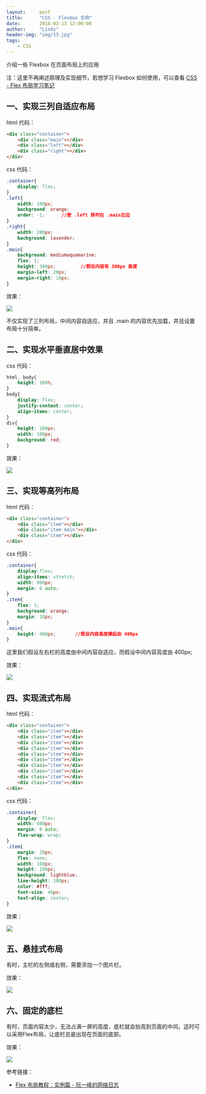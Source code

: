 ```yaml
---
layout:     post
title:      "CSS - Flexbox 实例"
date:       2016-03-13 12:00:00
author:     "Lindz"
header-img: "img/13.jpg"
tags:
    - CSS
---
```


介绍一些 Flexbox 在页面布局上的应用

注：这里不再阐述原理及实现细节，若想学习 Flexbox 如何使用，可以查看 [CSS - Flex 布局学习笔记](http://www.happylindz.com/2016/03/12/learn-css-flexbox/)

## 一、实现三列自适应布局

html 代码：

```html
<div class="container">
    <div class="main"></div>
    <div class="left"></div>
    <div class="right"></div>
</div>
```

css 代码：

```css
.container{
    display: flex;
}
.left{
    width: 100px;
    background: orange;
    order: -1;      //使 .left 排列在 .main左边
}
.right{
    width: 200px;
    background: lavender;
}
.main{
    background: mediumaquamarine;
    flex: 1;
    height: 300px;         //假设内容有 300px 高度
    margin-left: 20px;
    margin-right: 10px;
}
```

效果：

![](/assets/2016-03-13-css-flexbox/1.png)

不仅实现了三列布局，中间内容自适应，并且 .main 的内容优先加载，并且设置布局十分简单。

## 二、实现水平垂直居中效果

css 代码：

```css 
html, body{
    height: 100%;
}
body{
    display: flex;
    justify-content: center;
    align-items: center;
}
div{
    height: 100px;
    width: 100px;
    background: red;
}
```

效果：

![](/assets/2016-03-13-css-flexbox/2.png)

## 三、实现等高列布局

html 代码：

```html
<div class="container">
    <div class="item"></div>
    <div class="item main"></div>
    <div class="item"></div>
</div>
```

css 代码：

```css
.container{
    display:flex;
    align-items: stretch;
    width: 960px;
    margin: 0 auto;
}
.item{
    flex: 1;
    background: orange;
    margin: 10px;
}
.main{
    height: 400px;       //假设内容高度撑起由 400px
}
```

这里我们假设左右栏的高度由中间内容自适应，而假设中间内容高度由 400px;

效果：

![](/assets/2016-03-13-css-flexbox/3.png)

## 四、实现流式布局

html 代码：

```html
<div class="container">
    <div class="item"></div>
    <div class="item"></div>
    <div class="item"></div>
    <div class="item"></div>
    <div class="item"></div>
    <div class="item"></div>
    <div class="item"></div>
    <div class="item"></div>
    <div class="item"></div>
    <div class="item"></div>
</div>
```

css 代码：

```css
.container{
    display: flex;
    width: 600px;
    margin: 0 auto;
    flex-wrap: wrap;
}
.item{
    margin: 20px;
    flex: none;
    width: 100px;
    height: 100px;
    background: lightblue;
    line-height: 100px;
    color: #fff;
    font-size: 40px;
    text-align: center;
}
```

效果：

![](/assets/2016-03-13-css-flexbox/4.png)

## 五、悬挂式布局

有时，主栏的左侧或右侧，需要添加一个图片栏。

效果：

![](/assets/2016-03-13-css-flexbox/5.png)


## 六、固定的底栏

有时，页面内容太少，无法占满一屏的高度，底栏就会抬高到页面的中间。这时可以采用Flex布局，让底栏总是出现在页面的底部。

效果：

![](/assets/2016-03-13-css-flexbox/6.png)

参考链接：

* [Flex 布局教程：实例篇 - 阮一峰的网络日志](http://www.ruanyifeng.com/blog/2015/07/flex-examples.html)
